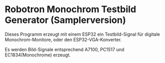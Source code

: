 # Robotron Monochrom Testbild Generator (Samplerversion)

Dieses Programm erzeugt mit einem ESP32 ein Testbild-Signal für digitale Monochrom-Monitore, oder den ESP32-VGA-Konverter.

Es werden Bild-Signale entsprechend A7100, PC1517 und EC1834(Monochrome) erzeugt.
